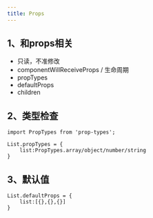 ```yaml
---
title: Props 
---
```


## 1、和props相关
- 只读，不准修改
- componentWillReceiveProps  / 生命周期
- propTypes
- defaultProps
- children
## 2、类型检查

```
import PropTypes from 'prop-types';

List.propTypes = {
    list:PropTypes.array/object/number/string
}
```
## 3、默认值
```
List.defaultProps = {
    list:[{},{},{}]
}
```
